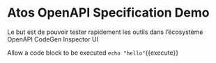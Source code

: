 # Atos OpenAPI Specification Demo

Le but est de pouvoir tester rapidement les outils dans l’écosystème OpenAPI
CodeGen
Inspector
UI

Allow a code block to be executed `echo "hello"`{{execute}}